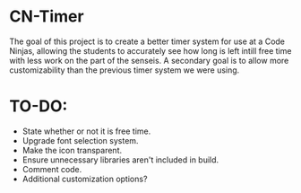# CN-Timer
The goal of this project is to create a better timer system for use at a Code Ninjas, allowing the students to accurately see how long is left intill free time with less work on the part of the senseis. A secondary goal is to allow more customizability than the previous timer system we were using. 

# TO-DO:
- State whether or not it is free time.
- Upgrade font selection system.
- Make the icon transparent.
- Ensure unnecessary libraries aren't included in build.
- Comment code.
- Additional customization options?
